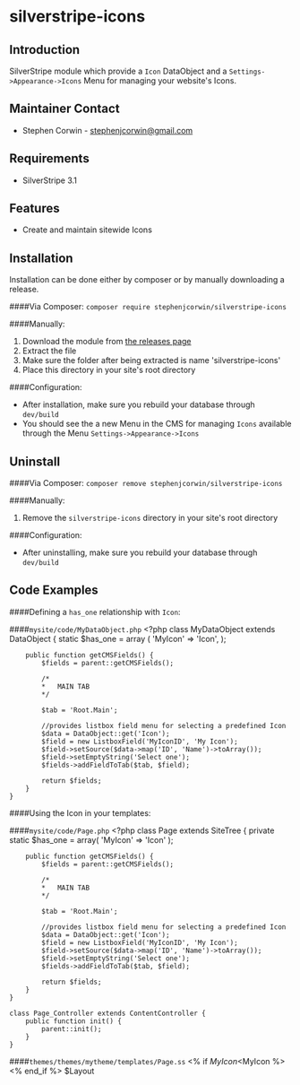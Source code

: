 silverstripe-icons
=======================================

Introduction
---------------------------------------
SilverStripe module which provide a `Icon` DataObject and a `Settings->Appearance->Icons` Menu for managing your website's Icons.

Maintainer Contact
---------------------------------------
-   Stephen Corwin - <stephenjcorwin@gmail.com>
   
Requirements
---------------------------------------
-   SilverStripe 3.1

Features
---------------------------------------
-   Create and maintain sitewide Icons

Installation
---------------------------------------
Installation can be done either by composer or by manually downloading a release.

####Via Composer:
`composer require stephenjcorwin/silverstripe-icons`

####Manually:
1.   Download the module from [the releases page](https://github.com/stephenjcorwin/silverstripe-icons/releases)
2.   Extract the file
3.   Make sure the folder after being extracted is name 'silverstripe-icons'
4.   Place this directory in your site's root directory

####Configuration:
-   After installation, make sure you rebuild your database through `dev/build`
-	You should see the a new Menu in the CMS for managing `Icons` available through the Menu `Settings->Appearance->Icons`

Uninstall
---------------------------------------
####Via Composer:
`composer remove stephenjcorwin/silverstripe-icons`

####Manually:
1.   Remove the `silverstripe-icons` directory in your site's root directory

####Configuration:
-   After uninstalling, make sure you rebuild your database through `dev/build`

Code Examples
---------------------------------------
####Defining a `has_one` relationship with `Icon`:

####`mysite/code/MyDataObject.php`
    <?php
    class MyDataObject extends DataObject {
        static $has_one = array (
            'MyIcon' => 'Icon',
        );
    
        public function getCMSFields() {
            $fields = parent::getCMSFields();
    
            /*
            *   MAIN TAB
            */
    
            $tab = 'Root.Main';
            
            //provides listbox field menu for selecting a predefined Icon
            $data = DataObject::get('Icon');
            $field = new ListboxField('MyIconID', 'My Icon');
    	    $field->setSource($data->map('ID', 'Name')->toArray());
    	    $field->setEmptyString('Select one');
    	    $fields->addFieldToTab($tab, $field);
    
            return $fields;
    	}
    }

####Using the Icon in your templates:

####`mysite/code/Page.php`
    <?php
    class Page extends SiteTree {
    	private static $has_one = array(
    		'MyIcon' => 'Icon'
		);

		public function getCMSFields() {
            $fields = parent::getCMSFields();
    
            /*
            *   MAIN TAB
            */
    
            $tab = 'Root.Main';
            
            //provides listbox field menu for selecting a predefined Icon
            $data = DataObject::get('Icon');
            $field = new ListboxField('MyIconID', 'My Icon');
    	    $field->setSource($data->map('ID', 'Name')->toArray());
    	    $field->setEmptyString('Select one');
    	    $fields->addFieldToTab($tab, $field);
    
            return $fields;
    	}
    }

    class Page_Controller extends ContentController {
    	public function init() {
			parent::init();
		}
    }

####`themes/themes/mytheme/templates/Page.ss`
    <!DOCTYPE html>
	<html lang="$ContentLocale">
	<head>
	</head>
		<body>
			<% if $MyIcon %>
				<% include Icon Data=$MyIcon %>
			<% end_if %>
			$Layout
		</body>
	</html>